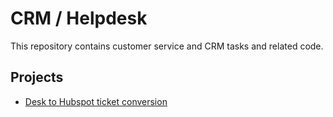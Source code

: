 # CRM / Helpdesk

This repository contains customer service and CRM tasks and related code.

## Projects

* [Desk to Hubspot ticket conversion](desk-to-hubspot/)
